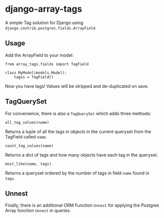 django-array-tags
=================

A simple Tag solution for Django using `django.contrib.postgres.fields.ArrayField`.

Usage
-----

Add the ArrayField to your model:

    from array_tags.fields import TagField

    class MyModel(models.Model):
        tagss = TagField()


Now you have tags!  Values will be stripped and de-duplicated on save.

TagQuerySet
-----------

For convenience, there is also a `TagQuerySet` which adds three methods:

`all_tag_values(name)`

Returns a tuple of all the tags in objects in the current queryset from the TagField called `name`.

`count_tag_values(name)`

Returns a dict of tags and how many objects have each tag in the queryset.

`most_like(name, tags)`

Returns a queryset ordered by the number of tags in field `name` found in `tags`.

Unnest
------

Finally, there is an additional ORM Function `Unnest` for applying the Postgres Array function `Unnest` in queries.
